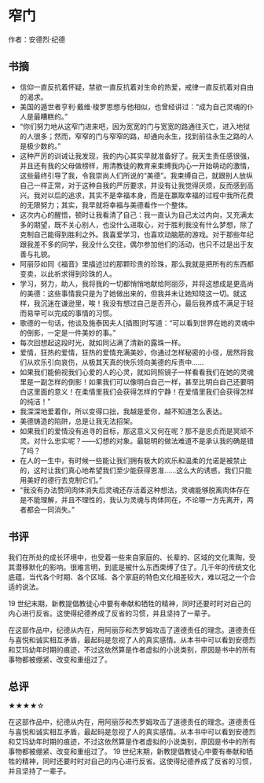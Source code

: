 # 窄门

作者：安德烈·纪德

## 书摘

- 信仰一直反抗着怀疑，禁欲一直反抗着对生命的热爱，戒律一直反抗着对自由的渴求。
- 美国的遁世者亨利·戴维·梭罗思想与他相似，也曾经讲过：“成为自己灵魂的仆人是最糟糕的。”
- “你们努力地从这窄门进来吧，因为宽宽的门与宽宽的路通往灭亡，进入地狱的人很多；然而，窄窄的门与窄窄的路，却通向永生，找到前往永生之路的人是极少数的。”
- 这种严厉的训诫让我发现，我的内心其实早就准备好了。我天生责任感很强，并且还有我的父母做榜样，用清教徒的教育来束缚我内心一开始萌动的激情，这些最终引导了我，令我崇尚人们所说的“美德”。我束缚自己，就跟别人放纵自己一样正常，对于这种自我的严厉要求，并没有让我觉得厌烦，反而感到高兴。我对以后的追求，其实不是幸福本身，而是在赢取幸福的过程中我所花费的无限努力；其实，我早就将幸福与美德看作一个整体。
- 这次内心的醒悟，顿时让我看清了自己：我一直认为自己太过内向，又充满太多的期望，既不关心别人，也没什么进取心，对于胜利我没有什么梦想，除了克制自己能得到胜利之外。我喜爱学习，也喜欢动脑筋的游戏。对于那些年纪跟我差不多的同学，我没什么交往，偶尔参加他们的活动，也只不过是出于友善与礼貌。
- 阿丽莎如同《福音》里描述过的那颗珍贵的珍珠，那么我就是把所有的东西都变卖，以此祈求得到珍珠的人。
- 学习，努力，助人，我将我的一切都悄悄地献给阿丽莎，并将这想成是更高尚的美德：这些事情我只是为了她做出来的，但我并未让她知晓这一切。就这样，我沉迷在谦逊里，唉！我没有想过自己是否开心，最后我养成不满足于轻而易举可以完成的事情的习惯。
- 歌德的一句话，他谈及施泰因夫人[插图]时写道：“可以看到世界在她的灵魂中的倒影，一定是一件美妙的事。”
- 每次回想起这段时光，就如同沾满了清新的露珠一样。
- 爱情，狂热的爱情，狂热的爱情充满美妙，你通过怎样秘密的小径，居然将我们从欢乐引向哀伤，从极其天真的快乐领向美德的斥责中……
- 如果我们能俯视我们心爱的人的心灵，就如同照镜子一样看看我们在她的灵魂里是一副怎样的倒影！如果我们可以像明白自己一样，甚至比明白自己还要明白这里面的意义！在柔情里我们会获得怎样的宁静！在爱情里我们会获得怎样的纯洁！”
- 我深深地爱着你，所以变得口拙，我越是爱你，越不知道怎么表达。
- 美德铸造的陷阱，总是让我无法招架。
- 如果我们的爱情没有追寻的目标，那这意义又何在呢？那不是忠贞而是冥顽不灵。对什么忠实呢？——幻想的对象。最聪明的做法难道不是承认我的确是错了吗？
- 在人的一生中，有时候一些能让我们拥有极大的欢乐和温柔的允诺是被禁止的，这时让我们真心地希望我们至少能获得恩准……这么大的诱惑，我们只能用美好的德行去克制它们。”
- “我没有办法赞同肉体消失后灵魂还存活着这种想法，灵魂能够脱离肉体存在是不能理解，并且不理性的，我认为灵魂与肉体同在，不论哪一方先离开，两者都会一同消失。”

## 书评

我们在所处的成长环境中，也受着一些来自家庭的、长辈的、区域的文化熏陶，受其潜移默化的影响。很难言明，到底是被什么东西束缚了住了。几千年的传统文化底蕴，当代各个时期、各个区域、各个家庭的特色文化相差较大，难以冠之一个合适的说法。

19 世纪末期，新教提倡教徒心中要有奉献和牺牲的精神，同时还要时时对自己的内心进行反省。这使得纪德养成了反省的习惯，并且坚持了一辈子。

在这部作品中，纪德从内在，用阿丽莎和杰罗姆攻击了道德责任的理念。道德责任与喜悦和诚实相互矛盾，最起码是忽视了人的真实感情。从本书中可以看到安德烈和艾玛幼年时期的痕迹，不过这依然算是作者虚拟的小说类别，原因是书中的所有事物都被绷紧、改变和重组过了。

## 总评

★★★★☆

在这部作品中，纪德从内在，用阿丽莎和杰罗姆攻击了道德责任的理念。道德责任与喜悦和诚实相互矛盾，最起码是忽视了人的真实感情。从本书中可以看到安德烈和艾玛幼年时期的痕迹，不过这依然算是作者虚拟的小说类别，原因是书中的所有事物都被绷紧、改变和重组过了。
19 世纪末期，新教提倡教徒心中要有奉献和牺牲的精神，同时还要时时对自己的内心进行反省。这使得纪德养成了反省的习惯，并且坚持了一辈子。
